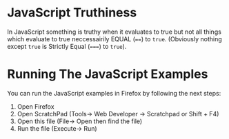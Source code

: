 JavaScript Truthiness
=====================

In JavaScript something is truthy when it evaluates to true but not all things which evaluate to true neccessairily EQUAL (`==`) to `true`. (Obviously nothing except `true` is Strictly Equal (`===`) to `true`).

Running The JavaScript Examples
===============================

You can run the JavaScript examples in Firefox by following the next steps:

 1. Open Firefox
 2. Open ScratchPad (Tools-> Web Developer -> Scratchpad or Shift + F4)
 3. Open this file (File-> Open then find the file)
 4. Run the file (Execute-> Run)